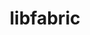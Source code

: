 ---
title: "libfabric"
layout: cache
categories: [package, develop]
meta: {"compilers": ["apple-clang@16.0.0", "cce@18.0.0", "gcc@11.1.0", "gcc@11.4.0", "gcc@12.3.0", "gcc@7.5.0", "intel-oneapi-compilers@2025.1.0"], "num_specs": 75, "num_specs_by_stack": {"build_systems": 6, "data-vis-sdk": 5, "e4s": 10, "e4s-cray-rhel": 10, "e4s-neoverse-v2": 12, "e4s-oneapi": 16, "e4s-rocm-external": 6, "hep": 6, "ml-darwin-aarch64-mps": 4, "root": 75, "tutorial": 12}, "oss": ["rhel8", "sequoia", "ubuntu18.04", "ubuntu20.04", "ubuntu22.04"], "platforms": ["darwin", "linux"], "stacks": ["build_systems", "data-vis-sdk", "e4s", "e4s-cray-rhel", "e4s-neoverse-v2", "e4s-oneapi", "e4s-rocm-external", "hep", "ml-darwin-aarch64-mps", "root", "tutorial"], "targets": ["aarch64", "neoverse_v2", "x86_64_v3"], "versions": ["1.22.0", "2.1.0"]}
spec_details: [{"compiler": "gcc@11.4.0", "hash": "2o5wi53u7tc4whxj4uvifajdbpknllce", "os": "ubuntu22.04", "platform": "linux", "size": "-", "stacks": ["e4s-neoverse-v2", "root"], "target": "neoverse_v2", "variants": ["build_system=autotools", "~cuda", "~debug", "fabrics:=rxm,sockets,tcp,udp", "~kdreg", "~level_zero", "~uring"], "versions": ["2.1.0"]}, {"compiler": "gcc@11.4.0", "hash": "2xfhorepvub7euez2iyl27pxhskaxsli", "os": "ubuntu22.04", "platform": "linux", "size": "-", "stacks": ["e4s", "root"], "target": "x86_64_v3", "variants": ["build_system=autotools", "~cuda", "~debug", "fabrics:=rxm,sockets,tcp,udp", "~kdreg", "~level_zero", "~uring"], "versions": ["2.1.0"]}, {"compiler": "gcc@12.3.0", "hash": "3ltrpzlqohx7hfgegfnihk6fd3ubfaya", "os": "ubuntu22.04", "platform": "linux", "size": "-", "stacks": ["root", "tutorial"], "target": "x86_64_v3", "variants": ["build_system=autotools", "~cuda", "~debug", "fabrics:=sockets,tcp,udp", "~kdreg", "~level_zero", "~uring"], "versions": ["2.1.0"]}, {"compiler": "apple-clang@16.0.0", "hash": "3urjwipw2fsrjzdgqfojsrg6keml5duo", "os": "sequoia", "platform": "darwin", "size": "-", "stacks": ["ml-darwin-aarch64-mps", "root"], "target": "aarch64", "variants": ["build_system=autotools", "~cuda", "~debug", "fabrics:=sockets,tcp,udp", "~kdreg", "~level_zero", "~uring"], "versions": ["2.1.0"]}, {"compiler": "gcc@11.4.0", "hash": "47wgzaeboa3git5wf3rta6v7mq54v3q7", "os": "ubuntu22.04", "platform": "linux", "size": "-", "stacks": ["e4s-rocm-external", "hep", "root", "tutorial"], "target": "x86_64_v3", "variants": ["build_system=autotools", "~cuda", "~debug", "fabrics:=sockets,tcp,udp", "~kdreg", "~level_zero", "~uring"], "versions": ["2.1.0"]}, {"compiler": "intel-oneapi-compilers@2025.1.0", "hash": "4ydtp6xufjwivqbpcomnfi7ij5vskjsa", "os": "ubuntu22.04", "platform": "linux", "size": "-", "stacks": ["e4s-oneapi", "root"], "target": "x86_64_v3", "variants": ["build_system=autotools", "~cuda", "~debug", "fabrics:=rxm,sockets,tcp,udp", "~kdreg", "~level_zero", "~uring"], "versions": ["1.22.0"]}, {"compiler": "intel-oneapi-compilers@2025.1.0", "hash": "5bnvggydiym4mjjhi4xk66htm23ufwxx", "os": "ubuntu22.04", "platform": "linux", "size": "-", "stacks": ["e4s-oneapi", "root"], "target": "x86_64_v3", "variants": ["build_system=autotools", "~cuda", "~debug", "fabrics:=rxm,sockets,tcp,udp", "~kdreg", "~level_zero", "~uring"], "versions": ["1.22.0"]}, {"compiler": "intel-oneapi-compilers@2025.1.0", "hash": "5svwrhi6xuevbk3b7r3pohrp4owe6t6b", "os": "ubuntu22.04", "platform": "linux", "size": "-", "stacks": ["e4s-oneapi", "root"], "target": "x86_64_v3", "variants": ["build_system=autotools", "~cuda", "~debug", "fabrics:=rxm,sockets,tcp,udp", "~kdreg", "~level_zero", "~uring"], "versions": ["2.1.0"]}, {"compiler": "gcc@11.1.0", "hash": "6uz6ttevim4mkn2yk4sucyspglg5fcgw", "os": "ubuntu20.04", "platform": "linux", "size": "-", "stacks": ["data-vis-sdk", "root"], "target": "x86_64_v3", "variants": ["build_system=autotools", "~cuda", "~debug", "fabrics:=rxm,sockets,tcp,udp", "~kdreg", "~level_zero", "~uring"], "versions": ["1.22.0"]}, {"compiler": "gcc@12.3.0", "hash": "a4gd3luxthog4yayqswtvrp2j4twy33h", "os": "ubuntu22.04", "platform": "linux", "size": "-", "stacks": ["root", "tutorial"], "target": "x86_64_v3", "variants": ["build_system=autotools", "~cuda", "~debug", "fabrics:=sockets,tcp,udp", "~kdreg", "~level_zero", "~uring"], "versions": ["2.1.0"]}, {"compiler": "gcc@11.4.0", "hash": "a647qye62skbd5ocgq333uu4zhqlsdvf", "os": "ubuntu22.04", "platform": "linux", "size": "-", "stacks": ["e4s", "root"], "target": "x86_64_v3", "variants": ["build_system=autotools", "~cuda", "~debug", "fabrics:=rxm,sockets,tcp,udp", "~kdreg", "~level_zero", "~uring"], "versions": ["2.1.0"]}, {"compiler": "gcc@11.4.0", "hash": "agjqkfk2byvnqfkvq7ilhaoaxnpqxret", "os": "ubuntu22.04", "platform": "linux", "size": "-", "stacks": ["e4s", "root"], "target": "x86_64_v3", "variants": ["build_system=autotools", "~cuda", "~debug", "fabrics:=rxm,sockets,tcp,udp", "~kdreg", "~level_zero", "~uring"], "versions": ["1.22.0"]}, {"compiler": "intel-oneapi-compilers@2025.1.0", "hash": "aneb4b5kekg32ruxdq7t3lj3n3et3e57", "os": "ubuntu22.04", "platform": "linux", "size": "-", "stacks": ["e4s-oneapi", "root"], "target": "x86_64_v3", "variants": ["build_system=autotools", "~cuda", "~debug", "fabrics:=rxm,sockets,tcp,udp", "~kdreg", "~level_zero", "~uring"], "versions": ["1.22.0"]}, {"compiler": "gcc@7.5.0", "hash": "awmur5l7vf36xg5g5gb73tmaaxnwwkd6", "os": "ubuntu18.04", "platform": "linux", "size": "-", "stacks": ["build_systems", "root"], "target": "x86_64_v3", "variants": ["build_system=autotools", "~cuda", "~debug", "fabrics:=sockets,tcp,udp", "~kdreg", "~level_zero", "~uring"], "versions": ["2.1.0"]}, {"compiler": "intel-oneapi-compilers@2025.1.0", "hash": "bf3muasiq74xykq4x5ehie6w33qtvcwn", "os": "ubuntu22.04", "platform": "linux", "size": "-", "stacks": ["e4s-oneapi", "root"], "target": "x86_64_v3", "variants": ["build_system=autotools", "~cuda", "~debug", "fabrics:=rxm,sockets,tcp,udp", "~kdreg", "~level_zero", "~uring"], "versions": ["1.22.0"]}, {"compiler": "gcc@7.5.0", "hash": "degsge5irmku5atppltyy6yzmgfn73dn", "os": "ubuntu18.04", "platform": "linux", "size": "-", "stacks": ["build_systems", "root"], "target": "x86_64_v3", "variants": ["build_system=autotools", "~cuda", "~debug", "fabrics:=sockets,tcp,udp", "~kdreg", "~level_zero", "~uring"], "versions": ["2.1.0"]}, {"compiler": "cce@18.0.0", "hash": "esyjoaswokxj5uz5jqmcwglciwl3ka2e", "os": "rhel8", "platform": "linux", "size": "-", "stacks": ["e4s-cray-rhel", "root"], "target": "x86_64_v3", "variants": ["build_system=autotools", "~cuda", "~debug", "fabrics:=rxm,sockets,tcp,udp", "~kdreg", "~level_zero", "~uring"], "versions": ["1.22.0"]}, {"compiler": "gcc@11.4.0", "hash": "evmh5mi5okkkzvz5jjiihh3fou4627kj", "os": "ubuntu22.04", "platform": "linux", "size": "-", "stacks": ["e4s-neoverse-v2", "root"], "target": "neoverse_v2", "variants": ["build_system=autotools", "~cuda", "~debug", "fabrics:=rxm,sockets,tcp,udp", "~kdreg", "~level_zero", "~uring"], "versions": ["2.1.0"]}, {"compiler": "gcc@7.5.0", "hash": "f2axjzji7jhjhamgacnw2byilwdbwnqq", "os": "ubuntu18.04", "platform": "linux", "size": "-", "stacks": ["build_systems", "root"], "target": "x86_64_v3", "variants": ["build_system=autotools", "~cuda", "~debug", "fabrics:=sockets,tcp,udp", "~kdreg", "~level_zero", "~uring"], "versions": ["2.1.0"]}, {"compiler": "cce@18.0.0", "hash": "f2khkzxlhepgpi5vnixchomju4wgegjg", "os": "rhel8", "platform": "linux", "size": "-", "stacks": ["e4s-cray-rhel", "root"], "target": "x86_64_v3", "variants": ["build_system=autotools", "~cuda", "~debug", "fabrics:=rxm,sockets,tcp,udp", "~kdreg", "~level_zero", "~uring"], "versions": ["1.22.0"]}, {"compiler": "gcc@11.4.0", "hash": "fikbqhvsbh75tnfm66abedrqvmxr4l3d", "os": "ubuntu22.04", "platform": "linux", "size": "-", "stacks": ["e4s", "root"], "target": "x86_64_v3", "variants": ["build_system=autotools", "~cuda", "~debug", "fabrics:=rxm,sockets,tcp,udp", "~kdreg", "~level_zero", "~uring"], "versions": ["1.22.0"]}, {"compiler": "gcc@11.4.0", "hash": "fk4fwilkwvbbikvpv3w7ctvqnszs2opl", "os": "ubuntu22.04", "platform": "linux", "size": "-", "stacks": ["e4s-neoverse-v2", "root"], "target": "neoverse_v2", "variants": ["build_system=autotools", "~cuda", "~debug", "fabrics:=rxm,sockets,tcp,udp", "~kdreg", "~level_zero", "~uring"], "versions": ["2.1.0"]}, {"compiler": "gcc@11.4.0", "hash": "g2qyj4cc7ufzkpki5x4xasujglc7up6d", "os": "ubuntu22.04", "platform": "linux", "size": "-", "stacks": ["e4s-neoverse-v2", "root"], "target": "neoverse_v2", "variants": ["build_system=autotools", "~cuda", "~debug", "fabrics:=rxm,sockets,tcp,udp", "~kdreg", "~level_zero", "~uring"], "versions": ["1.22.0"]}, {"compiler": "intel-oneapi-compilers@2025.1.0", "hash": "ggiximkzvq3skx6czqezfg64vvl7k463", "os": "ubuntu22.04", "platform": "linux", "size": "-", "stacks": ["e4s-oneapi", "root"], "target": "x86_64_v3", "variants": ["build_system=autotools", "~cuda", "~debug", "fabrics:=rxm,sockets,tcp,udp", "~kdreg", "~level_zero", "~uring"], "versions": ["1.22.0"]}, {"compiler": "gcc@11.1.0", "hash": "ghqptxe3cl3pqzvlzb3pzyhl5l6wnh7j", "os": "ubuntu20.04", "platform": "linux", "size": "-", "stacks": ["data-vis-sdk", "root"], "target": "x86_64_v3", "variants": ["build_system=autotools", "~cuda", "~debug", "fabrics:=rxm,sockets,tcp,udp", "~kdreg", "~level_zero", "~uring"], "versions": ["1.22.0"]}, {"compiler": "gcc@12.3.0", "hash": "guucp6cre47fxgnnphompdmsi45w5436", "os": "ubuntu22.04", "platform": "linux", "size": "-", "stacks": ["root", "tutorial"], "target": "x86_64_v3", "variants": ["build_system=autotools", "~cuda", "~debug", "fabrics:=sockets,tcp,udp", "~kdreg", "~level_zero", "~uring"], "versions": ["2.1.0"]}, {"compiler": "gcc@11.1.0", "hash": "h774z3svkp5h4n5mky7knzfoqdpzvn4p", "os": "ubuntu20.04", "platform": "linux", "size": "-", "stacks": ["data-vis-sdk", "root"], "target": "x86_64_v3", "variants": ["build_system=autotools", "~cuda", "~debug", "fabrics:=rxm,sockets,tcp,udp", "~kdreg", "~level_zero", "~uring"], "versions": ["1.22.0"]}, {"compiler": "cce@18.0.0", "hash": "hax5khrc5pitqxuzs76rfy553tb2lqor", "os": "rhel8", "platform": "linux", "size": "-", "stacks": ["e4s-cray-rhel", "root"], "target": "x86_64_v3", "variants": ["build_system=autotools", "~cuda", "~debug", "fabrics:=rxm,sockets,tcp,udp", "~kdreg", "~level_zero", "~uring"], "versions": ["1.22.0"]}, {"compiler": "gcc@11.4.0", "hash": "hh5ab5jaqailoohotl3lnz3cwral24jb", "os": "ubuntu22.04", "platform": "linux", "size": "-", "stacks": ["e4s", "root"], "target": "x86_64_v3", "variants": ["build_system=autotools", "~cuda", "~debug", "fabrics:=rxm,sockets,tcp,udp", "~kdreg", "~level_zero", "~uring"], "versions": ["2.1.0"]}, {"compiler": "cce@18.0.0", "hash": "hyf7ha7mamwegvvin74ddulv3bptmguw", "os": "rhel8", "platform": "linux", "size": "-", "stacks": ["e4s-cray-rhel", "root"], "target": "x86_64_v3", "variants": ["build_system=autotools", "~cuda", "~debug", "fabrics:=rxm,sockets,tcp,udp", "~kdreg", "~level_zero", "~uring"], "versions": ["2.1.0"]}, {"compiler": "gcc@11.4.0", "hash": "i2tfkf3nxyz43a6vyv5dqdxkovqtdw4z", "os": "ubuntu22.04", "platform": "linux", "size": "-", "stacks": ["e4s", "root"], "target": "x86_64_v3", "variants": ["build_system=autotools", "~cuda", "~debug", "fabrics:=rxm,sockets,tcp,udp", "~kdreg", "~level_zero", "~uring"], "versions": ["2.1.0"]}, {"compiler": "gcc@12.3.0", "hash": "ibk2psz25gctmmpaidtuxwzmr3bdldgr", "os": "ubuntu22.04", "platform": "linux", "size": "-", "stacks": ["root", "tutorial"], "target": "x86_64_v3", "variants": ["build_system=autotools", "~cuda", "~debug", "fabrics:=sockets,tcp,udp", "~kdreg", "~level_zero", "~uring"], "versions": ["2.1.0"]}, {"compiler": "gcc@12.3.0", "hash": "ilxnklvksbm5vufjkbpm5sc4va7clb55", "os": "ubuntu22.04", "platform": "linux", "size": "-", "stacks": ["root", "tutorial"], "target": "x86_64_v3", "variants": ["build_system=autotools", "~cuda", "~debug", "fabrics:=sockets,tcp,udp", "~kdreg", "~level_zero", "~uring"], "versions": ["2.1.0"]}, {"compiler": "cce@18.0.0", "hash": "ioqvhpkvs25xwihfkumfmccpxlg2w7rz", "os": "rhel8", "platform": "linux", "size": "-", "stacks": ["e4s-cray-rhel", "root"], "target": "x86_64_v3", "variants": ["build_system=autotools", "~cuda", "~debug", "fabrics:=rxm,sockets,tcp,udp", "~kdreg", "~level_zero", "~uring"], "versions": ["1.22.0"]}, {"compiler": "cce@18.0.0", "hash": "jmdlksc6ixmfskzszazjdnhyz3ryfhcq", "os": "rhel8", "platform": "linux", "size": "-", "stacks": ["e4s-cray-rhel", "root"], "target": "x86_64_v3", "variants": ["build_system=autotools", "~cuda", "~debug", "fabrics:=rxm,sockets,tcp,udp", "~kdreg", "~level_zero", "~uring"], "versions": ["2.1.0"]}, {"compiler": "intel-oneapi-compilers@2025.1.0", "hash": "jowisjuzl3eaz6wforoazwsiuy2honr6", "os": "ubuntu22.04", "platform": "linux", "size": "-", "stacks": ["e4s-oneapi", "root"], "target": "x86_64_v3", "variants": ["build_system=autotools", "~cuda", "~debug", "fabrics:=rxm,sockets,tcp,udp", "~kdreg", "~level_zero", "~uring"], "versions": ["1.22.0"]}, {"compiler": "gcc@11.4.0", "hash": "jzmmjigfz6sollddqcyiwuyqfw7iphlo", "os": "ubuntu22.04", "platform": "linux", "size": "-", "stacks": ["e4s", "root"], "target": "x86_64_v3", "variants": ["build_system=autotools", "~cuda", "~debug", "fabrics:=rxm,sockets,tcp,udp", "~kdreg", "~level_zero", "~uring"], "versions": ["1.22.0"]}, {"compiler": "cce@18.0.0", "hash": "kqzu4kealjbikhxcpjrptli4m34v45ov", "os": "rhel8", "platform": "linux", "size": "-", "stacks": ["e4s-cray-rhel", "root"], "target": "x86_64_v3", "variants": ["build_system=autotools", "~cuda", "~debug", "fabrics:=rxm,sockets,tcp,udp", "~kdreg", "~level_zero", "~uring"], "versions": ["1.22.0"]}, {"compiler": "apple-clang@16.0.0", "hash": "krwbayqhseiayjzefqtl6i7brdjfurby", "os": "sequoia", "platform": "darwin", "size": "-", "stacks": ["ml-darwin-aarch64-mps", "root"], "target": "aarch64", "variants": ["build_system=autotools", "~cuda", "~debug", "fabrics:=sockets,tcp,udp", "~kdreg", "~level_zero", "~uring"], "versions": ["2.1.0"]}, {"compiler": "gcc@11.4.0", "hash": "ldxozu76342tgfiplobwmbej24hgvfpx", "os": "ubuntu22.04", "platform": "linux", "size": "-", "stacks": ["e4s-neoverse-v2", "root"], "target": "neoverse_v2", "variants": ["build_system=autotools", "~cuda", "~debug", "fabrics:=rxm,sockets,tcp,udp", "~kdreg", "~level_zero", "~uring"], "versions": ["1.22.0"]}, {"compiler": "gcc@11.1.0", "hash": "lhf65w3bjfpe34dsceq5byiwe4ykr2aq", "os": "ubuntu20.04", "platform": "linux", "size": "-", "stacks": ["data-vis-sdk", "root"], "target": "x86_64_v3", "variants": ["build_system=autotools", "~cuda", "~debug", "fabrics:=rxm,sockets,tcp,udp", "~kdreg", "~level_zero", "~uring"], "versions": ["1.22.0"]}, {"compiler": "gcc@11.4.0", "hash": "ligqhzlye2c2tt7hmytn4qyaby5r4qdz", "os": "ubuntu22.04", "platform": "linux", "size": "-", "stacks": ["e4s-rocm-external", "hep", "root", "tutorial"], "target": "x86_64_v3", "variants": ["build_system=autotools", "~cuda", "~debug", "fabrics:=sockets,tcp,udp", "~kdreg", "~level_zero", "~uring"], "versions": ["2.1.0"]}, {"compiler": "intel-oneapi-compilers@2025.1.0", "hash": "lmnsb3qrxwdemee7sto334m4rugtofzf", "os": "ubuntu22.04", "platform": "linux", "size": "-", "stacks": ["e4s-oneapi", "root"], "target": "x86_64_v3", "variants": ["build_system=autotools", "~cuda", "~debug", "fabrics:=rxm,sockets,tcp,udp", "~kdreg", "~level_zero", "~uring"], "versions": ["2.1.0"]}, {"compiler": "gcc@11.1.0", "hash": "lzslk4bg2srkigvesp4kgqvcropiwl6e", "os": "ubuntu20.04", "platform": "linux", "size": "-", "stacks": ["data-vis-sdk", "root"], "target": "x86_64_v3", "variants": ["build_system=autotools", "~cuda", "~debug", "fabrics:=rxm,sockets,tcp,udp", "~kdreg", "~level_zero", "~uring"], "versions": ["1.22.0"]}, {"compiler": "gcc@11.4.0", "hash": "mk6q7zyum54prnve47ra6n24abuudgkf", "os": "ubuntu22.04", "platform": "linux", "size": "-", "stacks": ["e4s-neoverse-v2", "root"], "target": "neoverse_v2", "variants": ["build_system=autotools", "~cuda", "~debug", "fabrics:=rxm,sockets,tcp,udp", "~kdreg", "~level_zero", "~uring"], "versions": ["1.22.0"]}, {"compiler": "apple-clang@16.0.0", "hash": "mzaycoiq7emfsfsjmepxpirr24bwdcnk", "os": "sequoia", "platform": "darwin", "size": "-", "stacks": ["ml-darwin-aarch64-mps", "root"], "target": "aarch64", "variants": ["build_system=autotools", "~cuda", "~debug", "fabrics:=sockets,tcp,udp", "~kdreg", "~level_zero", "~uring"], "versions": ["2.1.0"]}, {"compiler": "gcc@11.4.0", "hash": "n7yottphi3s6l4zgfchd4uoc3x3a3tov", "os": "ubuntu22.04", "platform": "linux", "size": "-", "stacks": ["e4s", "root"], "target": "x86_64_v3", "variants": ["build_system=autotools", "~cuda", "~debug", "fabrics:=rxm,sockets,tcp,udp", "~kdreg", "~level_zero", "~uring"], "versions": ["2.1.0"]}, {"compiler": "gcc@11.4.0", "hash": "nngjrwhysswpmf3zjga2g7mwk6kyroin", "os": "ubuntu22.04", "platform": "linux", "size": "-", "stacks": ["e4s-rocm-external", "hep", "root", "tutorial"], "target": "x86_64_v3", "variants": ["build_system=autotools", "~cuda", "~debug", "fabrics:=sockets,tcp,udp", "~kdreg", "~level_zero", "~uring"], "versions": ["2.1.0"]}, {"compiler": "gcc@11.4.0", "hash": "ogklqucpuhvydqhvt7cyof3ph7h4i3yc", "os": "ubuntu22.04", "platform": "linux", "size": "-", "stacks": ["e4s-neoverse-v2", "root"], "target": "neoverse_v2", "variants": ["build_system=autotools", "~cuda", "~debug", "fabrics:=rxm,sockets,tcp,udp", "~kdreg", "~level_zero", "~uring"], "versions": ["2.1.0"]}, {"compiler": "gcc@7.5.0", "hash": "ophjvshkgm5nv7zef5ur4t3axpdyhjnj", "os": "ubuntu18.04", "platform": "linux", "size": "-", "stacks": ["build_systems", "root"], "target": "x86_64_v3", "variants": ["build_system=autotools", "~cuda", "~debug", "fabrics:=sockets,tcp,udp", "~kdreg", "~level_zero", "~uring"], "versions": ["2.1.0"]}, {"compiler": "gcc@7.5.0", "hash": "ov3ns4knr3yiqf2lyfsv3tm5xwouoydl", "os": "ubuntu18.04", "platform": "linux", "size": "-", "stacks": ["build_systems", "root"], "target": "x86_64_v3", "variants": ["build_system=autotools", "~cuda", "~debug", "fabrics:=sockets,tcp,udp", "~kdreg", "~level_zero", "~uring"], "versions": ["2.1.0"]}, {"compiler": "apple-clang@16.0.0", "hash": "p5f7fmiuwnmi3gjuzetxtq7qgeene3hy", "os": "sequoia", "platform": "darwin", "size": "-", "stacks": ["ml-darwin-aarch64-mps", "root"], "target": "aarch64", "variants": ["build_system=autotools", "~cuda", "~debug", "fabrics:=sockets,tcp,udp", "~kdreg", "~level_zero", "~uring"], "versions": ["2.1.0"]}, {"compiler": "gcc@11.4.0", "hash": "pytx7z576ys4qedwhwhpraeiiur36q7u", "os": "ubuntu22.04", "platform": "linux", "size": "-", "stacks": ["e4s-rocm-external", "hep", "root", "tutorial"], "target": "x86_64_v3", "variants": ["build_system=autotools", "~cuda", "~debug", "fabrics:=sockets,tcp,udp", "~kdreg", "~level_zero", "~uring"], "versions": ["2.1.0"]}, {"compiler": "gcc@11.4.0", "hash": "q3ig6jkylu5w5uwjwenvbgnti6ifxtxt", "os": "ubuntu22.04", "platform": "linux", "size": "-", "stacks": ["e4s-neoverse-v2", "root"], "target": "neoverse_v2", "variants": ["build_system=autotools", "~cuda", "~debug", "fabrics:=rxm,sockets,tcp,udp", "~kdreg", "~level_zero", "~uring"], "versions": ["1.22.0"]}, {"compiler": "gcc@11.4.0", "hash": "qnzomy3vavqez66o6omltuw5atvswxui", "os": "ubuntu22.04", "platform": "linux", "size": "-", "stacks": ["e4s-neoverse-v2", "root"], "target": "neoverse_v2", "variants": ["build_system=autotools", "~cuda", "~debug", "fabrics:=rxm,sockets,tcp,udp", "~kdreg", "~level_zero", "~uring"], "versions": ["1.22.0"]}, {"compiler": "gcc@7.5.0", "hash": "qrpxhxxcyzwhae364yhgc37xhbfajam5", "os": "ubuntu18.04", "platform": "linux", "size": "-", "stacks": ["build_systems", "root"], "target": "x86_64_v3", "variants": ["build_system=autotools", "~cuda", "~debug", "fabrics:=sockets,tcp,udp", "~kdreg", "~level_zero", "~uring"], "versions": ["2.1.0"]}, {"compiler": "intel-oneapi-compilers@2025.1.0", "hash": "qvldr7lk2ldhesiddger5zgebtbv6uya", "os": "ubuntu22.04", "platform": "linux", "size": "-", "stacks": ["e4s-oneapi", "root"], "target": "x86_64_v3", "variants": ["build_system=autotools", "~cuda", "~debug", "fabrics:=rxm,sockets,tcp,udp", "~kdreg", "~level_zero", "~uring"], "versions": ["2.1.0"]}, {"compiler": "gcc@11.4.0", "hash": "rv4t2p2akbpbqevxvucckp3eqcowhnpe", "os": "ubuntu22.04", "platform": "linux", "size": "-", "stacks": ["e4s-rocm-external", "hep", "root", "tutorial"], "target": "x86_64_v3", "variants": ["build_system=autotools", "~cuda", "~debug", "fabrics:=sockets,tcp,udp", "~kdreg", "~level_zero", "~uring"], "versions": ["2.1.0"]}, {"compiler": "cce@18.0.0", "hash": "swl7jjkqk4z2ludbnykzgq4se3ujcoxk", "os": "rhel8", "platform": "linux", "size": "-", "stacks": ["e4s-cray-rhel", "root"], "target": "x86_64_v3", "variants": ["build_system=autotools", "~cuda", "~debug", "fabrics:=rxm,sockets,tcp,udp", "~kdreg", "~level_zero", "~uring"], "versions": ["2.1.0"]}, {"compiler": "gcc@11.4.0", "hash": "txg7wfzirddxl5uursf7axpts3ies6e4", "os": "ubuntu22.04", "platform": "linux", "size": "-", "stacks": ["e4s-neoverse-v2", "root"], "target": "neoverse_v2", "variants": ["build_system=autotools", "~cuda", "~debug", "fabrics:=rxm,sockets,tcp,udp", "~kdreg", "~level_zero", "~uring"], "versions": ["1.22.0"]}, {"compiler": "intel-oneapi-compilers@2025.1.0", "hash": "udtyxuije5unqu6xnznzjccleuxlevuh", "os": "ubuntu22.04", "platform": "linux", "size": "-", "stacks": ["e4s-oneapi", "root"], "target": "x86_64_v3", "variants": ["build_system=autotools", "~cuda", "~debug", "fabrics:=rxm,sockets,tcp,udp", "~kdreg", "~level_zero", "~uring"], "versions": ["2.1.0"]}, {"compiler": "intel-oneapi-compilers@2025.1.0", "hash": "urlkzi4ci5eu37gtw2jslgwxjiow7rty", "os": "ubuntu22.04", "platform": "linux", "size": "-", "stacks": ["e4s-oneapi", "root"], "target": "x86_64_v3", "variants": ["build_system=autotools", "~cuda", "~debug", "fabrics:=rxm,sockets,tcp,udp", "~kdreg", "~level_zero", "~uring"], "versions": ["2.1.0"]}, {"compiler": "gcc@11.4.0", "hash": "uwrkzpmdzepa7qjtdmiwbsr3xmb46vfl", "os": "ubuntu22.04", "platform": "linux", "size": "-", "stacks": ["e4s-neoverse-v2", "root"], "target": "neoverse_v2", "variants": ["build_system=autotools", "~cuda", "~debug", "fabrics:=rxm,sockets,tcp,udp", "~kdreg", "~level_zero", "~uring"], "versions": ["2.1.0"]}, {"compiler": "intel-oneapi-compilers@2025.1.0", "hash": "vtkntbiy6wuwdwcklay33gnjt3zkscqu", "os": "ubuntu22.04", "platform": "linux", "size": "-", "stacks": ["e4s-oneapi", "root"], "target": "x86_64_v3", "variants": ["build_system=autotools", "~cuda", "~debug", "fabrics:=rxm,sockets,tcp,udp", "~kdreg", "~level_zero", "~uring"], "versions": ["1.22.0"]}, {"compiler": "gcc@11.4.0", "hash": "vwo5gehaguqiwyavo3odopru3e4bl4tt", "os": "ubuntu22.04", "platform": "linux", "size": "-", "stacks": ["e4s-neoverse-v2", "root"], "target": "neoverse_v2", "variants": ["build_system=autotools", "~cuda", "~debug", "fabrics:=rxm,sockets,tcp,udp", "~kdreg", "~level_zero", "~uring"], "versions": ["2.1.0"]}, {"compiler": "intel-oneapi-compilers@2025.1.0", "hash": "w6yabbxw3evag6ncy3ahze25dvlkedm3", "os": "ubuntu22.04", "platform": "linux", "size": "-", "stacks": ["e4s-oneapi", "root"], "target": "x86_64_v3", "variants": ["build_system=autotools", "~cuda", "~debug", "fabrics:=rxm,sockets,tcp,udp", "~kdreg", "~level_zero", "~uring"], "versions": ["2.1.0"]}, {"compiler": "gcc@11.4.0", "hash": "wc3wmdx2bg5ux5ckehdtxtw5aaokznbe", "os": "ubuntu22.04", "platform": "linux", "size": "-", "stacks": ["e4s-rocm-external", "hep", "root", "tutorial"], "target": "x86_64_v3", "variants": ["build_system=autotools", "~cuda", "~debug", "fabrics:=sockets,tcp,udp", "~kdreg", "~level_zero", "~uring"], "versions": ["2.1.0"]}, {"compiler": "gcc@11.4.0", "hash": "wq2gvmnksihlmc45rfihow64lklurtl5", "os": "ubuntu22.04", "platform": "linux", "size": "-", "stacks": ["e4s", "root"], "target": "x86_64_v3", "variants": ["build_system=autotools", "~cuda", "~debug", "fabrics:=rxm,sockets,tcp,udp", "~kdreg", "~level_zero", "~uring"], "versions": ["1.22.0"]}, {"compiler": "cce@18.0.0", "hash": "wtbm77ra3shhyrwv3ly43haqmhsuofzt", "os": "rhel8", "platform": "linux", "size": "-", "stacks": ["e4s-cray-rhel", "root"], "target": "x86_64_v3", "variants": ["build_system=autotools", "~cuda", "~debug", "fabrics:=rxm,sockets,tcp,udp", "~kdreg", "~level_zero", "~uring"], "versions": ["2.1.0"]}, {"compiler": "intel-oneapi-compilers@2025.1.0", "hash": "xdxpevafo6ss3ozdcnhs4qqci62wjklm", "os": "ubuntu22.04", "platform": "linux", "size": "-", "stacks": ["e4s-oneapi", "root"], "target": "x86_64_v3", "variants": ["build_system=autotools", "~cuda", "~debug", "fabrics:=rxm,sockets,tcp,udp", "~kdreg", "~level_zero", "~uring"], "versions": ["2.1.0"]}, {"compiler": "gcc@12.3.0", "hash": "xgsn2nofebnuemrkok3pr6p3vuhmwt4u", "os": "ubuntu22.04", "platform": "linux", "size": "-", "stacks": ["root", "tutorial"], "target": "x86_64_v3", "variants": ["build_system=autotools", "~cuda", "~debug", "fabrics:=sockets,tcp,udp", "~kdreg", "~level_zero", "~uring"], "versions": ["2.1.0"]}, {"compiler": "gcc@11.4.0", "hash": "xqm5bmsi5asxbjqkwdajo5ox7dc5t3tf", "os": "ubuntu22.04", "platform": "linux", "size": "-", "stacks": ["e4s", "root"], "target": "x86_64_v3", "variants": ["build_system=autotools", "~cuda", "~debug", "fabrics:=rxm,sockets,tcp,udp", "~kdreg", "~level_zero", "~uring"], "versions": ["1.22.0"]}, {"compiler": "cce@18.0.0", "hash": "zrpfjr24ltujtzvmjz57ttnpujqx7evt", "os": "rhel8", "platform": "linux", "size": "-", "stacks": ["e4s-cray-rhel", "root"], "target": "x86_64_v3", "variants": ["build_system=autotools", "~cuda", "~debug", "fabrics:=rxm,sockets,tcp,udp", "~kdreg", "~level_zero", "~uring"], "versions": ["2.1.0"]}, {"compiler": "intel-oneapi-compilers@2025.1.0", "hash": "zwpcaj4wag7nfinufq33euphpgqicizy", "os": "ubuntu22.04", "platform": "linux", "size": "-", "stacks": ["e4s-oneapi", "root"], "target": "x86_64_v3", "variants": ["build_system=autotools", "~cuda", "~debug", "fabrics:=rxm,sockets,tcp,udp", "~kdreg", "~level_zero", "~uring"], "versions": ["1.22.0"]}, {"compiler": "intel-oneapi-compilers@2025.1.0", "hash": "zyjtxmzw4oo2hqg7rgxn7f5gsf6ov756", "os": "ubuntu22.04", "platform": "linux", "size": "-", "stacks": ["e4s-oneapi", "root"], "target": "x86_64_v3", "variants": ["build_system=autotools", "~cuda", "~debug", "fabrics:=rxm,sockets,tcp,udp", "~kdreg", "~level_zero", "~uring"], "versions": ["2.1.0"]}]
---